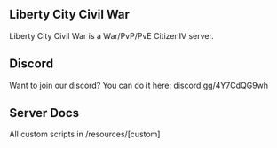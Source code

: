 ## Liberty City Civil War

Liberty City Civil War is a War/PvP/PvE CitizenIV server.

## Discord

Want to join our discord? You can do it here: discord.gg/4Y7CdQG9wh

## Server Docs

All custom scripts in /resources/[custom]
